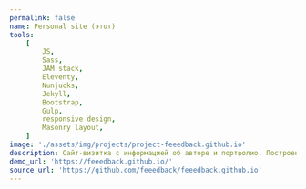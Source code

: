 ```yaml
---
permalink: false
name: Personal site (этот)
tools:
    [
        JS,
        Sass,
        JAM stack,
        Eleventy,
        Nunjucks,
        Jekyll,
        Bootstrap,
        Gulp,
        responsive design,
        Masonry layout,
    ]
image: './assets/img/projects/project-feeedback.github.io'
description: Сайт-визитка с информацией об авторе и портфолио. Построен на JAM стеке статическим генератором Eleventy (мигрировал с Jekyll), с переработанной темой. Адаптивный и доступный дизайн.
demo_url: 'https://feeedback.github.io/'
source_url: 'https://github.com/feeedback/feeedback.github.io'
---
```

